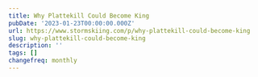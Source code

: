 ```yaml
---
title: Why Plattekill Could Become King
pubDate: '2023-01-23T00:00:00.000Z'
url: https://www.stormskiing.com/p/why-plattekill-could-become-king
slug: why-plattekill-could-become-king
description: ''
tags: []
changefreq: monthly
---
```


<!-- Add post content below -->
